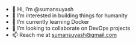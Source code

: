 - 👋 Hi, I’m @sumansuyash
- 👀 I’m interested in building things for humanity
- 🌱 I’m currently learning Docker
- 💞️ I’m looking to collaborate on DevOps projects
- 📫 Reach me at sumansuyash@gmail.com

<!---
sumansuyash/sumansuyash is a ✨ special ✨ repository because its `README.md` (this file) appears on your GitHub profile.
You can click the Preview link to take a look at your changes.
--->
